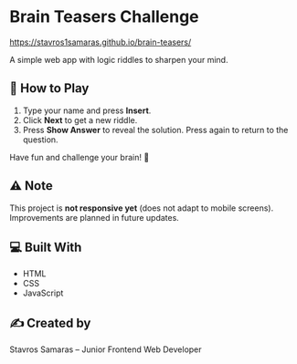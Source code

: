 # Brain Teasers Challenge
https://stavros1samaras.github.io/brain-teasers/

A simple web app with logic riddles to sharpen your mind.

## 🔹 How to Play
1. Type your name and press **Insert**.
2. Click **Next** to get a new riddle.
3. Press **Show Answer** to reveal the solution. Press again to return to the question.

Have fun and challenge your brain! 🧠

## ⚠️ Note
This project is **not responsive yet** (does not adapt to mobile screens). Improvements are planned in future updates.

## 💻 Built With
- HTML
- CSS
- JavaScript

## ✍️ Created by
Stavros Samaras – Junior Frontend Web Developer
